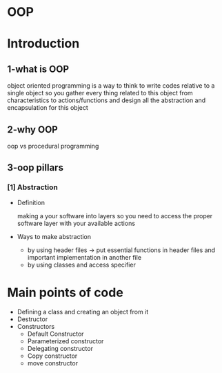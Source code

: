# OOP

# Introduction

## 1-what is OOP

object oriented programming is a way to think to write codes relative to a single object  so you gather every thing related to this object from characteristics to actions/functions and design all the abstraction and encapsulation for this object

## 2-why OOP

oop vs procedural programming

## 3-oop pillars

### [1] Abstraction

- Definition
    
    making a your software into layers so you need to access the proper software layer with your available actions
    
- Ways to make abstraction
    - by using header files → put essential functions in header files and important implementation in another file
    - by using classes and access specifier

# Main points of code

- Defining a class and creating an object from it
- Destructor
- Constructors
    - Default Constructor
    - Parameterized constructor
    - Delegating constructor
    - Copy constructor
    - move constructor